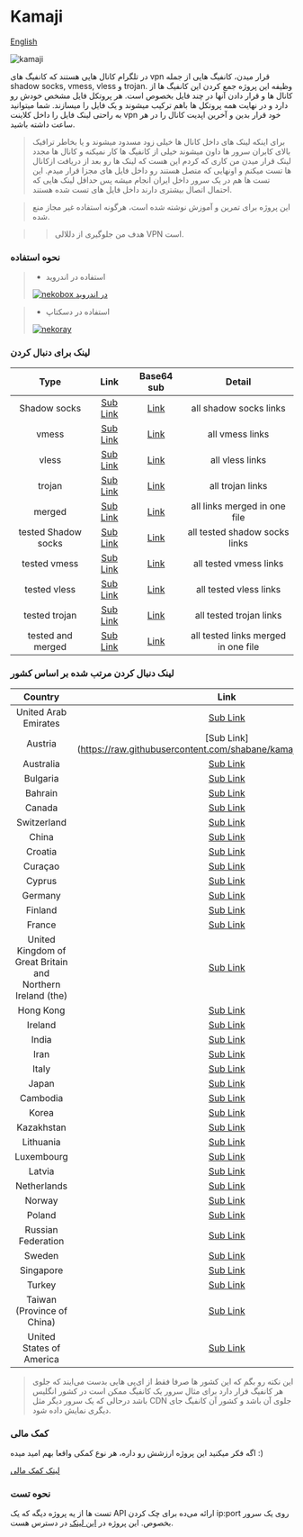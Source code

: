 # Kamaji

[English](docs/readme_en.md)

![kamaji](https://raw.githubusercontent.com/gitlynx-ir/gitlynx-ir.github.io/main/files/abc3b41b5cf4d0e62c5f878b19962b1c.jpg)

در تلگرام کانال هایی هستند که کانفیگ های
vpn
قرار میدن، کانفیگ هایی از جمله
shadow socks, vmess, vless
و
trojan.
وظیفه این پروژه جمع کردن این کانفیگ ها از کانال ها و قرار دادن
آنها در چند فایل بخصوص است.
هر پروتکل فایل مشخص خودش رو دارد و در نهایت همه پروتکل ها
باهم ترکیب میشوند و یک فایل را میسازند.
شما میتوانید به راحتی لینک فایل را داخل کلاینت
vpn
خود قرار بدین و آخرین اپدیت کانال را در هر ساعت داشته باشید.

> برای اینکه لینک های داخل کانال ها خیلی زود مسدود میشوند و یا
> بخاطر ترافیک بالای کابران سرور ها داون میشوند
> خیلی از کانفیگ ها کار نمیکنه و کانال ها مجدد لینک قرار میدن
> من کاری که کردم این هست که لینک ها رو بعد از دریافت ازکانال
> ها تست میکنم و اونهایی که متصل هستند رو داخل فایل های
> مجزا قرار میدم. این تست ها هم در یک سرور داخل ایران انجام میشه
> پس حداقل لینک هایی که احتمال اتصال بیشتری دارند داخل فایل های
> تست شده هستند.

> این پروژه برای تمرین و آموزش نوشته شده است، هرگونه استفاده
> غیر مجاز منع شده.

> > هدف من جلوگیری از دللالی VPN است.

### نحوه استفاده

> - استفاده در اندروید
>
>[![nekobox در اندروید](https://raw.githubusercontent.com/gitlynx-ir/gitlynx-ir.github.io/main/files/c5e8ba5de78e91900fa2fefc7f3eba95.jpg)](https://youtu.be/Gy4FR75W6Uk)

> - استفاده در دسکتاپ
>
> [![nekoray](https://raw.githubusercontent.com/gitlynx-ir/gitlynx-ir.github.io/main/files/081eaaca4a335c7b6b15e20fdd8f3e4d.jpg)](https://www.youtube.com/watch?v=0lub9dqk2WQ)

### لینک برای دنبال کردن

|          Type       |                                           Link                                                |                                 Base64 sub                                                  |               Detail                    |
|:-------------------:|:---------------------------------------------------------------------------------------------:|:-------------------------------------------------------------------------------------------:|:---------------------------------------:|
| Shadow socks        | [Sub Link](https://raw.githubusercontent.com/shabane/kamaji/master/hub/ss.txt)                | [Link](https://raw.githubusercontent.com/shabane/kamaji/master/hub/b64/ss.txt)              | all shadow socks links                  |
|     vmess           | [Sub Link](https://raw.githubusercontent.com/shabane/kamaji/master/hub/vmess.txt)             | [Link](https://raw.githubusercontent.com/shabane/kamaji/master/hub/b64/vmess.txt)           |   all vmess links                       |
|     vless           | [Sub Link](https://raw.githubusercontent.com/shabane/kamaji/master/hub/vless.txt)             | [Link](https://raw.githubusercontent.com/shabane/kamaji/master/hub/b64/vless.txt)           |   all vless links                       |
|     trojan          | [Sub Link](https://raw.githubusercontent.com/shabane/kamaji/master/hub/trojan.txt)            | [Link](https://raw.githubusercontent.com/shabane/kamaji/master/hub/b64/trojan.txt)          |   all trojan links                      |
|     merged          | [Sub Link](https://raw.githubusercontent.com/shabane/kamaji/master/hub/merged.txt)            | [Link](https://raw.githubusercontent.com/shabane/kamaji/master/hub/b64/merged.txt)          | all links merged in one file            |
| tested Shadow socks | [Sub Link](https://raw.githubusercontent.com/shabane/kamaji/master/hub/tested/ss.txt)         | [Link](https://raw.githubusercontent.com/shabane/kamaji/master/hub/tested/b64/ss.txt)       | all tested shadow socks links           |
| tested vmess        | [Sub Link](https://raw.githubusercontent.com/shabane/kamaji/master/hub/tested/vmess.txt)      | [Link](https://raw.githubusercontent.com/shabane/kamaji/master/hub/tested/b64/vmess.txt)    |   all tested vmess links                |
| tested vless        | [Sub Link](https://raw.githubusercontent.com/shabane/kamaji/master/hub/tested/vless.txt)      | [Link](https://raw.githubusercontent.com/shabane/kamaji/master/hub/tested/b64/vless.txt)    |   all tested vless links                |
| tested trojan       | [Sub Link](https://raw.githubusercontent.com/shabane/kamaji/master/hub/tested/trojan.txt)     | [Link](https://raw.githubusercontent.com/shabane/kamaji/master/hub/tested/b64/trojan.txt)   |   all tested trojan links               |
| tested and merged   | [Sub Link](https://raw.githubusercontent.com/shabane/kamaji/master/hub/tested/merged.txt)     | [Link](https://raw.githubusercontent.com/shabane/kamaji/master/hub/tested/b64/merged.txt)   | all tested links merged in one file     |


### لینک دنبال کردن مرتب شده بر اساس کشور

|                                             Country                                              |                                      Link                                      |
|:------------------------------------------------------------------------------------------------:|:------------------------------------------------------------------------------:|
|                                       United Arab Emirates                                       | [Sub Link](https://raw.githubusercontent.com/shabane/kamaji/master/hub/AE.txt) |
|                                             Austria                                              | [Sub Link](https://raw.githubusercontent.com/shabane/kamaji/master/hub/AT.txt  |
|                                            Australia                                             | [Sub Link](https://raw.githubusercontent.com/shabane/kamaji/master/hub/AU.txt) |
|                                             Bulgaria                                             | [Sub Link](https://raw.githubusercontent.com/shabane/kamaji/master/hub/BG.txt) |
|                                             Bahrain                                              | [Sub Link](https://raw.githubusercontent.com/shabane/kamaji/master/hub/BH.txt) |
|                                              Canada                                              | [Sub Link](https://raw.githubusercontent.com/shabane/kamaji/master/hub/CA.txt) |
|                                           Switzerland                                            | [Sub Link](https://raw.githubusercontent.com/shabane/kamaji/master/hub/CH.txt) |
|                                              China                                               | [Sub Link](https://raw.githubusercontent.com/shabane/kamaji/master/hub/CN.txt) |
|                                             Croatia                                              | [Sub Link](https://raw.githubusercontent.com/shabane/kamaji/master/hub/CR.txt) |
|                                             Curaçao                                              | [Sub Link](https://raw.githubusercontent.com/shabane/kamaji/master/hub/CW.txt) |
|                                              Cyprus                                              | [Sub Link](https://raw.githubusercontent.com/shabane/kamaji/master/hub/CY.txt) |
|                                             Germany                                              | [Sub Link](https://raw.githubusercontent.com/shabane/kamaji/master/hub/DE.txt) |
|                                             Finland                                              | [Sub Link](https://raw.githubusercontent.com/shabane/kamaji/master/hub/FI.txt) |
|                                              France                                              | [Sub Link](https://raw.githubusercontent.com/shabane/kamaji/master/hub/FR.txt) |
|                    United Kingdom of Great Britain and Northern Ireland (the)                    | [Sub Link](https://raw.githubusercontent.com/shabane/kamaji/master/hub/GB.txt) |
|                                            Hong Kong                                             | [Sub Link](https://raw.githubusercontent.com/shabane/kamaji/master/hub/HK.txt) |
|                                             Ireland                                              | [Sub Link](https://raw.githubusercontent.com/shabane/kamaji/master/hub/IE.txt) |
|                                              India                                               | [Sub Link](https://raw.githubusercontent.com/shabane/kamaji/master/hub/IN.txt) |
|                                               Iran                                               | [Sub Link](https://raw.githubusercontent.com/shabane/kamaji/master/hub/IR.txt) |
|                                              Italy                                               | [Sub Link](https://raw.githubusercontent.com/shabane/kamaji/master/hub/IT.txt) |
|                                              Japan                                               | [Sub Link](https://raw.githubusercontent.com/shabane/kamaji/master/hub/JP.txt) |
|                                             Cambodia                                             | [Sub Link](https://raw.githubusercontent.com/shabane/kamaji/master/hub/KH.txt) |
|                                              Korea                                               | [Sub Link](https://raw.githubusercontent.com/shabane/kamaji/master/hub/KR.txt) |
|                                            Kazakhstan                                            | [Sub Link](https://raw.githubusercontent.com/shabane/kamaji/master/hub/KZ.txt) |
|                                            Lithuania                                             | [Sub Link](https://raw.githubusercontent.com/shabane/kamaji/master/hub/LT.txt) |
|                                            Luxembourg                                            | [Sub Link](https://raw.githubusercontent.com/shabane/kamaji/master/hub/LU.txt) |
|                                              Latvia                                              | [Sub Link](https://raw.githubusercontent.com/shabane/kamaji/master/hub/LV.txt) |
|                                           Netherlands                                            | [Sub Link](https://raw.githubusercontent.com/shabane/kamaji/master/hub/NL.txt) |
|                                              Norway                                              | [Sub Link](https://raw.githubusercontent.com/shabane/kamaji/master/hub/NO.txt) |
|                                              Poland                                              | [Sub Link](https://raw.githubusercontent.com/shabane/kamaji/master/hub/PL.txt) |
|                                        Russian Federation                                        | [Sub Link](https://raw.githubusercontent.com/shabane/kamaji/master/hub/RU.txt) |
|                                              Sweden                                              | [Sub Link](https://raw.githubusercontent.com/shabane/kamaji/master/hub/SE.txt) |
|                                            Singapore                                             | [Sub Link](https://raw.githubusercontent.com/shabane/kamaji/master/hub/SG.txt) |
|                                              Turkey                                              | [Sub Link](https://raw.githubusercontent.com/shabane/kamaji/master/hub/TR.txt) |
|                                    Taiwan (Province of China)                                    | [Sub Link](https://raw.githubusercontent.com/shabane/kamaji/master/hub/TW.txt) |
|                                     United States of America                                     | [Sub Link](https://raw.githubusercontent.com/shabane/kamaji/master/hub/US.txt) |

> این نکته رو بگم که این کشور ها صرفا فقط از ای‌پی هایی بدست می‌ایند که جلوی هر کانفیگ قرار دارد
> برای مثال سرور یک کانفیگ ممکن است در کشور انگلیس باشد درحالی که یک سرور دیگر مثل 
> CDN
> جلوی آن باشد و کشور آن کانفیگ جای دیگری نمایش داده شود. 

### کمک مالی

اگه فکر میکنید این پروژه ارزشش رو داره،
هر نوع کمکی واقعا بهم امید میده :)

[لینک کمک مالی](https://daramet.com/shabane)



### نحوه تست

تست ها از یه پروژه دیگه که یک 
API
ارائه می‌ده برای چک کردن
ip:port
روی یک سرور بخصوص.
این پروژه در
[این لینک](https://github.com/shabane/host-check-api)
در دسترس هست.